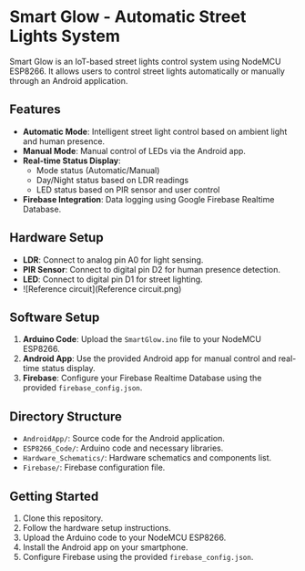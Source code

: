 # Smart Glow - Automatic Street Lights System

Smart Glow is an IoT-based street lights control system using NodeMCU ESP8266. It allows users to control street lights automatically or manually through an Android application.

## Features
- **Automatic Mode**: Intelligent street light control based on ambient light and human presence.
- **Manual Mode**: Manual control of LEDs via the Android app.
- **Real-time Status Display**: 
  - Mode status (Automatic/Manual)
  - Day/Night status based on LDR readings
  - LED status based on PIR sensor and user control
- **Firebase Integration**: Data logging using Google Firebase Realtime Database.

## Hardware Setup
- **LDR**: Connect to analog pin A0 for light sensing.
- **PIR Sensor**: Connect to digital pin D2 for human presence detection.
- **LED**: Connect to digital pin D1 for street lighting.
- ![Reference circuit](Reference circuit.png)

## Software Setup
1. **Arduino Code**: Upload the `SmartGlow.ino` file to your NodeMCU ESP8266.
2. **Android App**: Use the provided Android app for manual control and real-time status display.
3. **Firebase**: Configure your Firebase Realtime Database using the provided `firebase_config.json`.

## Directory Structure
- `AndroidApp/`: Source code for the Android application.
- `ESP8266_Code/`: Arduino code and necessary libraries.
- `Hardware_Schematics/`: Hardware schematics and components list.
- `Firebase/`: Firebase configuration file.

## Getting Started
1. Clone this repository.
2. Follow the hardware setup instructions.
3. Upload the Arduino code to your NodeMCU ESP8266.
4. Install the Android app on your smartphone.
5. Configure Firebase using the provided `firebase_config.json`.
